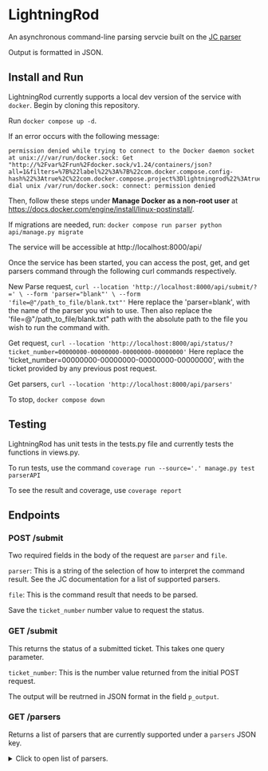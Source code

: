 # LightningRod

An asynchronous command-line parsing servcie built on the [JC parser](https://github.com/kellyjonbrazil/jc)

Output is formatted in JSON.

## Install and Run

LightningRod currently supports a local dev version of the service with `docker`. Begin by cloning this repository.

Run `docker compose up -d`.

If an error occurs with the following message:
```
permission denied while trying to connect to the Docker daemon socket at unix:///var/run/docker.sock: Get "http://%2Fvar%2Frun%2Fdocker.sock/v1.24/containers/json?all=1&filters=%7B%22label%22%3A%7B%22com.docker.compose.config-hash%22%3Atrue%2C%22com.docker.compose.project%3Dlightningrod%22%3Atrue%7D%7D": dial unix /var/run/docker.sock: connect: permission denied 
```
Then, follow these steps under **Manage Docker as a non-root user** at https://docs.docker.com/engine/install/linux-postinstall/.

If migrations are needed, run:
`docker compose run parser python api/manage.py migrate`

The service will be accessible at http://localhost:8000/api/

Once the service has been started, you can access the post, get, and get parsers command through the following curl commands respectively.

New Parse request, `curl --location 'http://localhost:8000/api/submit/?=' \ --form 'parser="blank"' \ --form 'file=@"/path_to_file/blank.txt"'`
    Here replace the 'parser=blank', with the name of the parser you wish to use. Then also replace the 'file=@"/path_to_file/blank.txt" path with the absolute path to the file you wish to run the command with.

Get request, `curl --location 'http://localhost:8000/api/status/?ticket_number=00000000-00000000-00000000-00000000'`
    Here replace the 'ticket_number=00000000-00000000-00000000-00000000', with the ticket provided by any previous post request.

Get parsers, `curl --location 'http://localhost:8000/api/parsers'`

To stop, `docker compose down`

## Testing

LightningRod has unit tests in the tests.py file and currently tests the functions in views.py.

To run tests, use the command `coverage run --source='.' manage.py test parserAPI`

To see the result and coverage, use `coverage report`

## Endpoints

### POST /submit

Two required fields in the body of the request are `parser` and `file`.

`parser`: This is a string of the selection of how to interpret the command result. See the JC documentation for a list of supported parsers.

`file`: This is the command result that needs to be parsed.

Save the `ticket_number` number value to request the status.

### GET /submit

This returns the status of a submitted ticket. This takes one query parameter.

`ticket_number`: This is the number value returned from the initial POST request.

The output will be reutrned in JSON format in the field `p_output`.

### GET /parsers

Returns a list of parsers that are currently supported under a `parsers` JSON key.

<details>
  <summary>Click to open list of parsers.</summary>
  <pre><code lang="python">
  {
    "parsers": [
      "acpi",
      "airport",
      "airport_s",
      "arp",
      "asciitable",
      "asciitable_m",
      "blkid",
      "bluetoothctl",
      "cbt",
      "cef",
      "certbot",
      "chage",
      "cksum",
      "clf",
      "crontab",
      "crontab_u",
      "csv",
      "date",
      "datetime_iso",
      "df",
      "dig",
      "dir",
      "dmidecode",
      "dpkg_l",
      "du",
      "email_address",
      "env",
      "file",
      "find",
      "findmnt",
      "finger",
      "free",
      "fstab",
      "git_log",
      "git_ls_remote",
      "gpg",
      "group",
      "gshadow",
      "hash",
      "hashsum",
      "hciconfig",
      "history",
      "hosts",
      "id",
      "ifconfig",
      "ini",
      "ini_dup",
      "iostat",
      "ip_address",
      "iptables",
      "iw_scan",
      "iwconfig",
      "jar_manifest",
      "jobs",
      "jwt",
      "kv",
      "last",
      "ls",
      "lsattr",
      "lsblk",
      "lsmod",
      "lsof",
      "lspci",
      "lsusb",
      "m3u",
      "mdadm",
      "mount",
      "mpstat",
      "netstat",
      "nmcli",
      "ntpq",
      "openvpn",
      "os_prober",
      "passwd",
      "pci_ids",
      "pgpass",
      "pidstat",
      "ping",
      "pip_list",
      "pip_show",
      "plist",
      "postconf",
      "proc",
      "ps",
      "route",
      "rpm_qi",
      "rsync",
      "semver",
      "sfdisk",
      "shadow",
      "srt",
      "ss",
      "ssh_conf",
      "sshd_conf",
      "stat",
      "sysctl",
      "syslog",
      "syslog_bsd",
      "systemctl",
      "systemctl_lj",
      "systemctl_ls",
      "systemctl_luf",
      "systeminfo",
      "time",
      "timedatectl",
      "timestamp",
      "toml",
      "top",
      "tracepath",
      "traceroute",
      "udevadm",
      "ufw",
      "ufw_appinfo",
      "uname",
      "update_alt_gs",
      "update_alt_q",
      "upower",
      "uptime",
      "url",
      "ver",
      "veracrypt",
      "vmstat",
      "w",
      "wc",
      "who",
      "x509_cert",
      "x509_csr",
      "xml",
      "xrandr",
      "yaml",
      "zipinfo",
      "zpool_iostat",
      "zpool_status"
    ]
  }
  </code></pre>
</details>